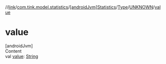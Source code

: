 //[link](../../../../index.md)/[com.tink.model.statistics](../../../index.md)/[[androidJvm]Statistics](../../index.md)/[Type](../index.md)/[UNKNOWN](index.md)/[value](value.md)



# value  
[androidJvm]  
Content  
val [value](value.md): [String](https://kotlinlang.org/api/latest/jvm/stdlib/kotlin/-string/index.html)  



